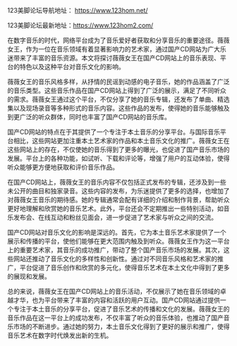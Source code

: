 123美脚论坛导航地址： https://www.123hom.net/

123美脚论坛最新地址：https://www.123hom2.com/

在数字音乐的时代，网络平台成为了音乐爱好者获取和分享音乐的重要途径。薇薇女王，作为一位在音乐领域有着显著影响力的艺术家，通过国产CD网站为广大乐迷带来了丰富的音乐资源。本文将探讨薇薇女王在国产CD网站上的音乐表现、平台的特色以及这种平台对音乐文化的影响。

薇薇女王的音乐风格多样，从抒情的民谣到动感的电子音乐，她的作品涵盖了广泛的音乐类型。这些音乐作品在国产CD网站上得到了广泛的展示，满足了不同听众的需求。薇薇女王通过这个平台，不仅分享了她的音乐专辑，还发布了单曲、精选集以及现场录音等多种形式的音乐内容。这些作品的发布，使得她的音乐能够触及到更广泛的听众群体，同时也丰富了国产CD网站的音乐库。

国产CD网站的特点在于其提供了一个专注于本土音乐的分享平台。与国际音乐平台相比，这些网站更加注重本土艺术家的作品和本土音乐文化的推广。薇薇女王在这些网站上的存在，不仅使她的音乐得到了更多的曝光，也促进了国产音乐市场的发展。平台上的各种功能，如试听、下载和评论等，增强了用户的互动体验，使得听众能够更方便地获取和评价音乐作品。

在国产CD网站上，薇薇女王的音乐内容不仅包括正式发布的专辑，还涉及到一些未公开的曲目和独家录音。这些内容的发布，为乐迷提供了更多的选择，也增加了对薇薇女王音乐的期待感。她的专辑通常会配有详细的介绍和制作背景，帮助听众更好地理解和欣赏她的音乐艺术。此外，平台还会不定期推出一些特别活动，如音乐发布会、在线互动和粉丝见面会，进一步促进了艺术家与听众之间的交流。

国产CD网站对音乐文化的影响是深远的。首先，它为本土音乐艺术家提供了一个展示和传播的平台，使他们能够在更大范围内触及到听众。薇薇女王作为这一平台上的重要艺术家，其音乐的成功推广，带动了整个国产音乐市场的发展。其次，这些网站还推动了音乐文化的多样性和创新性。通过对不同音乐风格和艺术家的推广，平台促进了音乐创作和欣赏的多元化，使得音乐艺术在本土文化中得到了更多的展现和发展。

总的来说，薇薇女王在国产CD网站上的音乐活动，不仅展示了她在音乐领域的卓越才华，也为平台带来了丰富的内容和活跃的用户互动。国产CD网站通过提供一个专注于本土音乐的分享平台，促进了音乐艺术的传播和文化的发展。薇薇女王的音乐作品在这一平台上的成功发布，不仅丰富了听众的音乐体验，也推动了国产音乐市场的不断进步。通过她的努力，本土音乐文化得到了更好的展示和推广，使得音乐艺术在数字时代焕发出新的生机。





